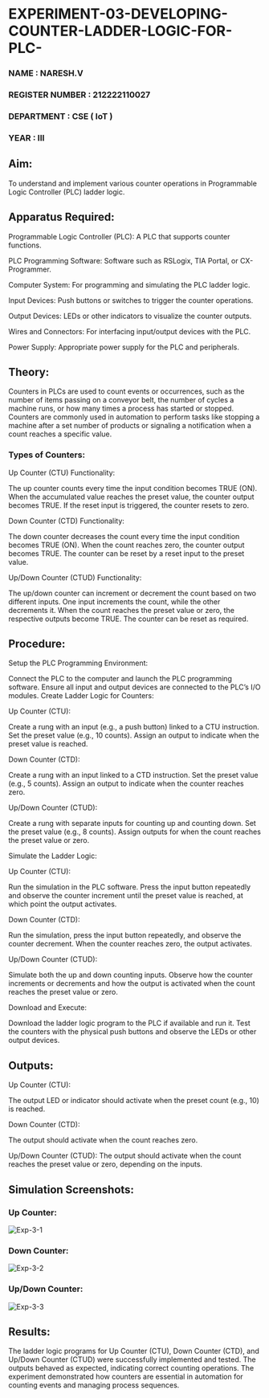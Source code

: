 # EXPERIMENT-03-DEVELOPING-COUNTER-LADDER-LOGIC-FOR-PLC-
### NAME : NARESH.V
### REGISTER NUMBER : 212222110027
### DEPARTMENT : CSE ( IoT )
### YEAR : III

## Aim:
To understand and implement various counter operations in Programmable Logic Controller (PLC) ladder logic.


## Apparatus Required:
Programmable Logic Controller (PLC): A PLC that supports counter functions.

PLC Programming Software: Software such as RSLogix, TIA Portal, or CX-Programmer.

Computer System: For programming and simulating the PLC ladder logic.

Input Devices: Push buttons or switches to trigger the counter operations.

Output Devices: LEDs or other indicators to visualize the counter outputs.

Wires and Connectors: For interfacing input/output devices with the PLC.

Power Supply: Appropriate power supply for the PLC and peripherals.

## Theory:
Counters in PLCs are used to count events or occurrences, such as the number of items passing on a conveyor belt, the number of cycles a machine runs, or how many times a process has started or stopped. Counters are commonly used in automation to perform tasks like stopping a machine after a set number of products or signaling a notification when a count reaches a specific value.

### Types of Counters:
Up Counter (CTU) Functionality:

The up counter counts every time the input condition becomes TRUE (ON). When the accumulated value reaches the preset value, the counter output becomes TRUE. If the reset input is triggered, the counter resets to zero.

Down Counter (CTD) Functionality:

The down counter decreases the count every time the input condition becomes TRUE (ON). When the count reaches zero, the counter output becomes TRUE. The counter can be reset by a reset input to the preset value.

Up/Down Counter (CTUD) Functionality:

The up/down counter can increment or decrement the count based on two different inputs. One input increments the count, while the other decrements it. When the count reaches the preset value or zero, the respective outputs become TRUE. The counter can be reset as required.


## Procedure:
Setup the PLC Programming Environment:

Connect the PLC to the computer and launch the PLC programming software.
Ensure all input and output devices are connected to the PLC’s I/O modules.
Create Ladder Logic for Counters:

Up Counter (CTU):

Create a rung with an input (e.g., a push button) linked to a CTU instruction.
Set the preset value (e.g., 10 counts). Assign an output to indicate when the preset value is reached.

Down Counter (CTD):

Create a rung with an input linked to a CTD instruction.
Set the preset value (e.g., 5 counts). Assign an output to indicate when the counter reaches zero.

Up/Down Counter (CTUD):

Create a rung with separate inputs for counting up and counting down.
Set the preset value (e.g., 8 counts). Assign outputs for when the count reaches the preset value or zero.

Simulate the Ladder Logic:

Up Counter (CTU):

Run the simulation in the PLC software. Press the input button repeatedly and observe the counter increment until the preset value is reached, at which point the output activates.

Down Counter (CTD):

Run the simulation, press the input button repeatedly, and observe the counter decrement. When the counter reaches zero, the output activates.

Up/Down Counter (CTUD):

Simulate both the up and down counting inputs. Observe how the counter increments or decrements and how the output is activated when the count reaches the preset value or zero.

Download and Execute:

Download the ladder logic program to the PLC if available and run it.
Test the counters with the physical push buttons and observe the LEDs or other output devices.


## Outputs:
Up Counter (CTU): 

The output LED or indicator should activate when the preset count (e.g., 10) is reached.

Down Counter (CTD):

The output should activate when the count reaches zero.

Up/Down Counter (CTUD): 
The output should activate when the count reaches the preset value or zero, depending on the inputs.

## Simulation Screenshots:
### Up Counter:
![Exp-3-1](https://github.com/user-attachments/assets/66d389de-1251-45ad-8429-af9891743583)

### Down Counter:
![Exp-3-2](https://github.com/user-attachments/assets/e16c5068-8b51-4714-b9ae-534bd985017e)

### Up/Down Counter:
![Exp-3-3](https://github.com/user-attachments/assets/0d95e363-5aa6-429a-a35c-ec0020416371)

## Results:
The ladder logic programs for Up Counter (CTU), Down Counter (CTD), and Up/Down Counter (CTUD) were successfully implemented and tested. The outputs behaved as expected, indicating correct counting operations. The experiment demonstrated how counters are essential in automation for counting events and managing process sequences.

